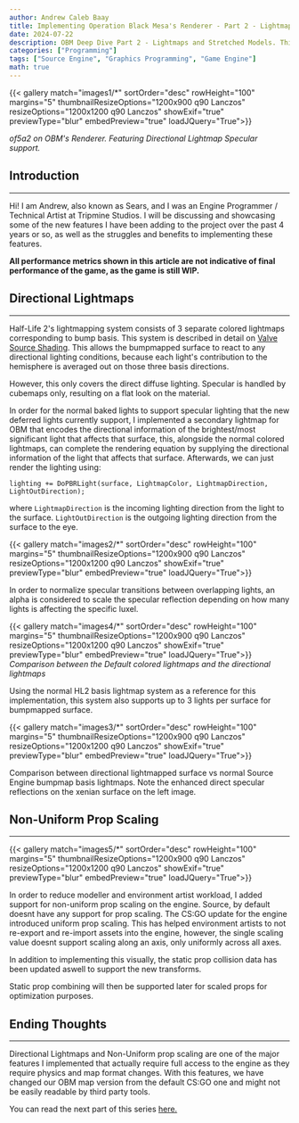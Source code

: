 ```yaml
---
author: Andrew Caleb Baay
title: Implementing Operation Black Mesa's Renderer - Part 2 - Lightmaps and Stretched Models
date: 2024-07-22
description: OBM Deep Dive Part 2 - Lightmaps and Stretched Models. This part describes the initial improvements to the lighting system that require engine access.
categories: ["Programming"]
tags: ["Source Engine", "Graphics Programming", "Game Engine"]
math: true
---
```


{{< gallery match="images1/*" sortOrder="desc" rowHeight="100" margins="5" 
thumbnailResizeOptions="1200x900 q90 Lanczos"
resizeOptions="1200x1200 q90 Lanczos" showExif="true" previewType="blur" embedPreview="true" loadJQuery="True">}}

*of5a2 on OBM's Renderer. Featuring Directional Lightmap Specular support.*

## Introduction
---
Hi! I am Andrew, also known as Sears, and I was an Engine Programmer / Technical Artist at Tripmine Studios. I will be discussing and showcasing some of the new features I have been adding to the project over the past 4 years or so, as well as the struggles and benefits to implementing these features. 

**All performance metrics shown in this article are not indicative of final performance of the game, as the game is still WIP.**

## Directional Lightmaps
---
Half-Life 2's lightmapping system consists of 3 separate colored lightmaps corresponding to bump basis. This system is described in detail on [Valve Source Shading](https://cdn.akamai.steamstatic.com/apps/valve/2004/GDC2004_Half-Life2_Shading.pdf). This allows the bumpmapped surface to react to any directional lighting conditions, because each light's contribution to the hemisphere is averaged out on those three basis directions.

However, this only covers the direct diffuse lighting. Specular is handled by cubemaps only, resulting on a flat look on the material.

In order for the normal baked lights to support specular lighting that the new deferred lights currently support, I implemented a secondary lightmap for OBM that encodes the directional information of the brightest/most significant light that affects that surface, this, alongside the normal colored lightmaps, can complete the rendering equation by supplying the directional information of the light that affects that surface. Afterwards, we can just render the lighting using:

```
lighting += DoPBRLight(surface, LightmapColor, LightmapDirection, LightOutDirection);
```
where `LightmapDirection` is the incoming lighting direction from the light to the surface.
`LightOutDirection` is the outgoing lighting direction from the surface to the eye.

{{< gallery match="images2/*" sortOrder="desc" rowHeight="100" margins="5" 
thumbnailResizeOptions="1200x900 q90 Lanczos"
resizeOptions="1200x1200 q90 Lanczos" showExif="true" previewType="blur" embedPreview="true" loadJQuery="True">}}

In order to normalize specular transitions between overlapping lights, an alpha is considered to scale the specular reflection depending on how many lights is affecting the specific luxel.

{{< gallery match="images4/*" sortOrder="desc" rowHeight="100" margins="5" 
thumbnailResizeOptions="1200x900 q90 Lanczos"
resizeOptions="1200x1200 q90 Lanczos" showExif="true" previewType="blur" embedPreview="true" loadJQuery="True">}}
*Comparison between the Default colored lightmaps and the directional lightmaps*

Using the normal HL2 basis lightmap system as a reference for this implementation, this system also supports up to 3 lights per surface for bumpmapped surface.

{{< gallery match="images3/*" sortOrder="desc" rowHeight="100" margins="5" 
thumbnailResizeOptions="1200x900 q90 Lanczos"
resizeOptions="1200x1200 q90 Lanczos" showExif="true" previewType="blur" embedPreview="true" loadJQuery="True">}}

Comparison between directional lightmapped surface vs normal Source Engine bumpmap basis lightmaps. Note the enhanced direct specular reflections on the xenian surface on the left image.

## Non-Uniform Prop Scaling
---
{{< gallery match="images5/*" sortOrder="desc" rowHeight="100" margins="5" 
thumbnailResizeOptions="1200x900 q90 Lanczos"
resizeOptions="1200x1200 q90 Lanczos" showExif="true" previewType="blur" embedPreview="true" loadJQuery="True">}}

In order to reduce modeller and environment artist workload, I added support for non-uniform prop scaling on the engine. Source, by default doesnt have any support for prop scaling. The CS:GO update for the engine introduced uniform prop scaling. This has helped environment artists to not re-export and re-import assets into the engine, however, the single scaling value doesnt support scaling along an axis, only uniformly across all axes.

In addition to implementing this visually, the static prop collision data has been updated aswell to support the new transforms.

Static prop combining will then be supported later for scaled props for optimization purposes.

## Ending Thoughts
---
Directional Lightmaps and Non-Uniform prop scaling are one of the major features I implemented that actually require full access to the engine as they require physics and map format changes. With this features, we have changed our OBM map version from the default CS:GO one and might not be easily readable by third party tools.

You can read the next part of this series [here.](https://sears2424.github.io/posts/obm-part3/)
